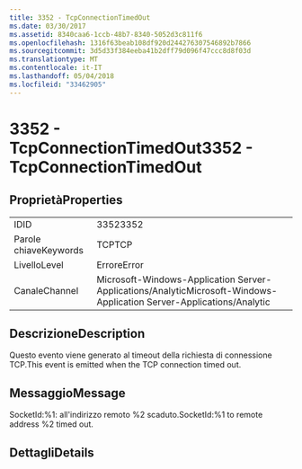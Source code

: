 ```yaml
---
title: 3352 - TcpConnectionTimedOut
ms.date: 03/30/2017
ms.assetid: 8340caa6-1ccb-48b7-8340-5052d3c811f6
ms.openlocfilehash: 1316f63beab108df920d244276307546892b7866
ms.sourcegitcommit: 3d5d33f384eeba41b2dff79d096f47ccc8d8f03d
ms.translationtype: MT
ms.contentlocale: it-IT
ms.lasthandoff: 05/04/2018
ms.locfileid: "33462905"
---
```

# <a name="3352---tcpconnectiontimedout"></a><span data-ttu-id="fca7c-102">3352 - TcpConnectionTimedOut</span><span class="sxs-lookup"><span data-stu-id="fca7c-102">3352 - TcpConnectionTimedOut</span></span>
## <a name="properties"></a><span data-ttu-id="fca7c-103">Proprietà</span><span class="sxs-lookup"><span data-stu-id="fca7c-103">Properties</span></span>  
  
|||  
|-|-|  
|<span data-ttu-id="fca7c-104">ID</span><span class="sxs-lookup"><span data-stu-id="fca7c-104">ID</span></span>|<span data-ttu-id="fca7c-105">3352</span><span class="sxs-lookup"><span data-stu-id="fca7c-105">3352</span></span>|  
|<span data-ttu-id="fca7c-106">Parole chiave</span><span class="sxs-lookup"><span data-stu-id="fca7c-106">Keywords</span></span>|<span data-ttu-id="fca7c-107">TCP</span><span class="sxs-lookup"><span data-stu-id="fca7c-107">TCP</span></span>|  
|<span data-ttu-id="fca7c-108">Livello</span><span class="sxs-lookup"><span data-stu-id="fca7c-108">Level</span></span>|<span data-ttu-id="fca7c-109">Errore</span><span class="sxs-lookup"><span data-stu-id="fca7c-109">Error</span></span>|  
|<span data-ttu-id="fca7c-110">Canale</span><span class="sxs-lookup"><span data-stu-id="fca7c-110">Channel</span></span>|<span data-ttu-id="fca7c-111">Microsoft-Windows-Application Server-Applications/Analytic</span><span class="sxs-lookup"><span data-stu-id="fca7c-111">Microsoft-Windows-Application Server-Applications/Analytic</span></span>|  
  
## <a name="description"></a><span data-ttu-id="fca7c-112">Descrizione</span><span class="sxs-lookup"><span data-stu-id="fca7c-112">Description</span></span>  
 <span data-ttu-id="fca7c-113">Questo evento viene generato al timeout della richiesta di connessione TCP.</span><span class="sxs-lookup"><span data-stu-id="fca7c-113">This event is emitted when the TCP connection timed out.</span></span>  
  
## <a name="message"></a><span data-ttu-id="fca7c-114">Messaggio</span><span class="sxs-lookup"><span data-stu-id="fca7c-114">Message</span></span>  
 <span data-ttu-id="fca7c-115">SocketId:%1: all'indirizzo remoto %2 scaduto.</span><span class="sxs-lookup"><span data-stu-id="fca7c-115">SocketId:%1 to remote address %2 timed out.</span></span>  
  
## <a name="details"></a><span data-ttu-id="fca7c-116">Dettagli</span><span class="sxs-lookup"><span data-stu-id="fca7c-116">Details</span></span>
